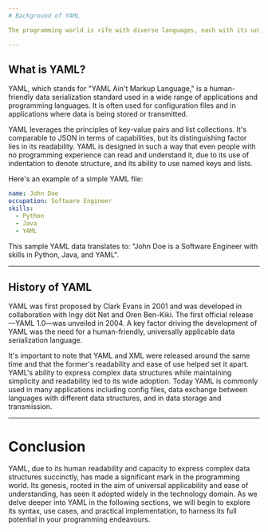 ```yaml
---
# Background of YAML

The programming world is rife with diverse languages, each with its unique attributes and use cases. YAML is one such language that has commanded significant attention. This section provides insight into the foundation of YAML, unveiling key aspects such as its definition and history, building understanding layer by layer.

---
```


## What is YAML?

YAML, which stands for "YAML Ain't Markup Language," is a human-friendly data serialization standard used in a wide range of applications and programming languages. It is often used for configuration files and in applications where data is being stored or transmitted.

YAML leverages the principles of key-value pairs and list collections. It's comparable to JSON in terms of capabilities, but its distinguishing factor lies in its readability. YAML is designed in such a way that even people with no programming experience can read and understand it, due to its use of indentation to denote structure, and its ability to use named keys and lists.

Here's an example of a simple YAML file:

```yaml
name: John Doe
occupation: Software Engineer
skills:
  - Python
  - Java
  - YAML
```

This sample YAML data translates to: "John Doe is a Software Engineer with skills in Python, Java, and YAML".

---

## History of YAML

YAML was first proposed by Clark Evans in 2001 and was developed in collaboration with Ingy döt Net and Oren Ben-Kiki. The first official release—YAML 1.0—was unveiled in 2004. A key factor driving the development of YAML was the need for a human-friendly, universally applicable data serialization language.

It's important to note that YAML and XML were released around the same time and that the former's readability and ease of use helped set it apart. YAML's ability to express complex data structures while maintaining simplicity and readability led to its wide adoption. Today YAML is commonly used in many applications including config files, data exchange between languages with different data structures, and in data storage and transmission.

---

# Conclusion

YAML, due to its human readability and capacity to express complex data structures succinctly, has made a significant mark in the programming world. Its genesis, rooted in the aim of universal applicability and ease of understanding, has seen it adopted widely in the technology domain. As we delve deeper into YAML in the following sections, we will begin to explore its syntax, use cases, and practical implementation, to harness its full potential in your programming endeavours.